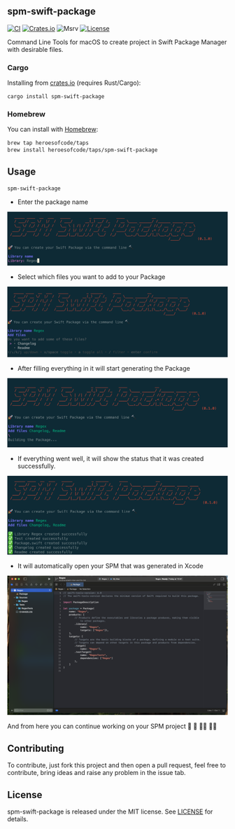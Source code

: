 ## spm-swift-package

[![CI](https://github.com/heroesofcode/spm-swift-package/actions/workflows/CI.yml/badge.svg)](https://github.com/heroesofcode/spm-swift-package/actions/workflows/CI.yml)
[![Crates.io](https://img.shields.io/crates/v/spm-swift-package)](https://crates.io/crates/spm-swift-package)
![Msrv](https://img.shields.io/badge/msrv-1.74.1-blue.svg?logo=rust&logoColor=orange)
[![License](https://img.shields.io/github/license/heroesofcode/spm-swift-package.svg)](https://github.com/heroesofcode/spm-swift-package/blob/main/LICENSE)

Command Line Tools for macOS to create project in Swift Package Manager with desirable files.

### Cargo
Installing from [crates.io](https://crates.io/) (requires Rust/Cargo):

```shell
cargo install spm-swift-package
```

### Homebrew
You can install with [Homebrew](https://brew.sh/):

```shell
brew tap heroesofcode/taps
brew install heroesofcode/taps/spm-swift-package
```

## Usage

```sh
spm-swift-package
```

- Enter the package name
<img src="https://github.com/heroesofcode/spm-swift-package/blob/main/assets/example1.png?raw=true">

- Select which files you want to add to your Package
<img src="https://github.com/heroesofcode/spm-swift-package/blob/main/assets/example2.png?raw=true">

- After filling everything in it will start generating the Package
<img src="https://github.com/heroesofcode/spm-swift-package/blob/main/assets/example3.png?raw=true">

- If everything went well, it will show the status that it was created successfully.
<img src="https://github.com/heroesofcode/spm-swift-package/blob/main/assets/example4.png?raw=true">

- It will automatically open your SPM that was generated in Xcode
<img src="https://github.com/heroesofcode/spm-swift-package/blob/main/assets/example5.png?raw=true">

And from here you can continue working on your SPM project 🚀 🙂 👨‍💻 👩‍💻

## Contributing

To contribute, just fork this project and then open a pull request, feel free to contribute, bring ideas and raise any problem in the issue tab.

## License

spm-swift-package is released under the MIT license. See [LICENSE](https://github.com/heroesofcode/spm-swift-package/blob/main/LICENSE) for details.

